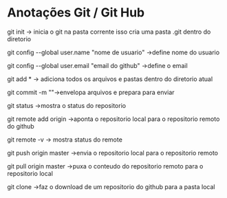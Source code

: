 # Anotações Git / Git Hub

git init -> inicia o git na pasta corrente
isso cria uma pasta .git dentro do diretorio

git config --global user.name "nome de usuario" ->define nome do usuario

git config --global user.email "email do github" ->define o email

git add * -> adiciona todos os arquivos e pastas dentro do diretorio atual

git commit -m "<mensagem>"->envelopa arquivos e prepara para enviar

git status ->mostra o status do repositorio

git remote add origin <link do repositorio do github> ->aponta o repositorio local para o repositorio remoto do github

git remote -v -> mostra status do remote

git push origin master ->envia o repositorio local para o repositorio remoto

git pull origin master ->puxa o conteudo do repositorio remoto para o repositorio local

git clone <link do repositorio do github> ->faz o download de um repositorio do github para a pasta local